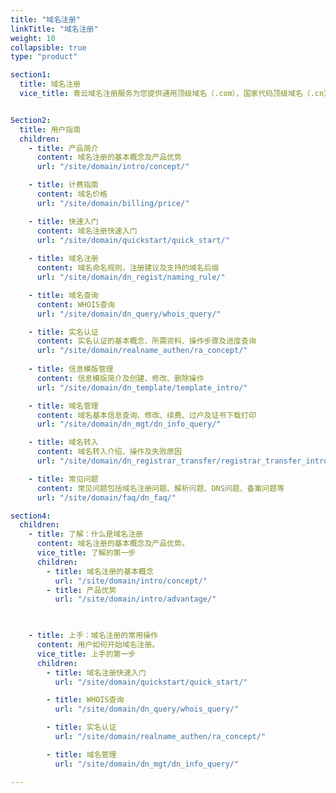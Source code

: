 ```yaml
---
title: "域名注册"
linkTitle: "域名注册"
weight: 10
collapsible: true
type: "product"

section1:
  title: 域名注册
  vice_title: 青云域名注册服务为您提供通用顶级域名（.com），国家代码顶级域名（.cn），新顶级域名（.biz）等多种域名后缀。


Section2:
  title: 用户指南
  children:
    - title: 产品简介
      content: 域名注册的基本概念及产品优势
      url: "/site/domain/intro/concept/"

    - title: 计费指南
      content: 域名价格
      url: "/site/domain/billing/price/"

    - title: 快速入门
      content: 域名注册快速入门
      url: "/site/domain/quickstart/quick_start/"
    
    - title: 域名注册
      content: 域名命名规则，注册建议及支持的域名后缀
      url: "/site/domain/dn_regist/naming_rule/"

    - title: 域名查询
      content: WHOIS查询
      url: "/site/domain/dn_query/whois_query/"

    - title: 实名认证
      content: 实名认证的基本概念、所需资料、操作步骤及进度查询
      url: "/site/domain/realname_authen/ra_concept/"
    
    - title: 信息模版管理
      content: 信息模版简介及创建、修改、删除操作
      url: "/site/domain/dn_template/template_intro/"

    - title: 域名管理
      content: 域名基本信息查询、修改、续费、过户及证书下载打印
      url: "/site/domain/dn_mgt/dn_info_query/"

    - title: 域名转入
      content: 域名转入介绍、操作及失败原因
      url: "/site/domain/dn_registrar_transfer/registrar_transfer_intro/"

    - title: 常见问题
      content: 常见问题包括域名注册问题、解析问题、DNS问题、备案问题等
      url: "/site/domain/faq/dn_faq/"

section4:
  children:
    - title: 了解：什么是域名注册
      content: 域名注册的基本概念及产品优势。
      vice_title: 了解的第一步
      children:
        - title: 域名注册的基本概念
          url: "/site/domain/intro/concept/"
        - title: 产品优势
          url: "/site/domain/intro/advantage/"

        

    - title: 上手：域名注册的常用操作
      content: 用户如何开始域名注册。
      vice_title: 上手的第一步
      children: 
        - title: 域名注册快速入门
          url: "/site/domain/quickstart/quick_start/"

        - title: WHOIS查询
          url: "/site/domain/dn_query/whois_query/"

        - title: 实名认证
          url: "/site/domain/realname_authen/ra_concept/"

        - title: 域名管理
          url: "/site/domain/dn_mgt/dn_info_query/"

---
```




<!-- type: "product" 这个参数表明这是一个产品index页面 -->
<!-- section1 为产品index页面 主标题 副标题 video  video_img为视频图片  -->
<!-- section2 为产品index页面 第一个大块的用户文档配置  -->
<!-- section3 为产品index页面 第二个大块的开发者文档配置  -->
<!-- section4 为产品index页面 第三个大块的学习路径配置  -->